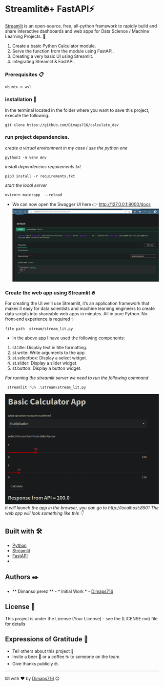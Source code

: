 # Streamlit🔥+ FastAPI⚡️
[Streamlit](https://streamlit.io/) is an open-source, free, all-python framework to rapidly build and share interactive dashboards and web apps for Data Science / Machine Learning Projects. 🚀
1. Create a basic Python Calculator module.
2. Serve the function from the module using FastAPI.
3. Creating a very basic UI using Streamlit.
4. Integrating Streamlit & FastAPI.


### Prerequisites  📋
```
ubuntu o wsl
```

### installation 🔧
In the terminal located in the folder where you want to save this project, execute the following.
```
git clone https://github.com/Dimaps716/calculate_dev
```

### run project dependencies.
_create a virtual environment in my case I use the python one_

```
python3 -m venv env
```
_install dependencies requirements.txt_
```
pip3 install -r requirements.txt
```
_start the local server_
```
uvicorn main:app  --reload
```
* We can now open the Swagger UI here 👉 http://127.0.0.1:8000/docs
![img.png](img.png)

### Create the web app using Streamlit 🔥
For creating the UI we’ll use Streamlit, it’s an application framework that makes it easy for data scientists and machine learning engineers to create data scripts into shareable web apps in minutes. All in pure Python. No front‑end experience is required ✨

```
file path  stream/stream_lit.py
```
* In the above app I have used the following components:

1. st.title: Display text in title formatting.
2. st.write: Write arguments to the app.
3. st.selectbox: Display a select widget.
4. st.slider: Display a slider widget.
5. st.button: Display a button widget.

_For running the streamlit server we need to run the following command_
```
 streamlit run .\stream\stream_lit.py
```
![img_2.png](img_2.png)
_It will launch the app in the browser, you can go to http://localhost:8501 The web app will look something like this 👇_

## Built with 🛠️
* [Python](https://www.python.org/)
* [Streamlit](https://streamlit.io/)
* [FastAPI](https://fastapi.tiangolo.com/)
* 

## Authors ✒️
* ** Dimanso perez ** - * Initial Work * - [Dimaps716](https://github.com/Dimaps716)


## License 📄
This project is under the License (Your License) - see the  (LICENSE.md) file for details

## Expressions of Gratitude 🎁
* Tell others about this project 📢
* Invite a beer 🍺 or a coffee ☕ to someone on the team.
* Give thanks publicly 🤓.

---
⌨️ with ❤ by [Dimaps716](https://github.com/Dimaps716) 😊